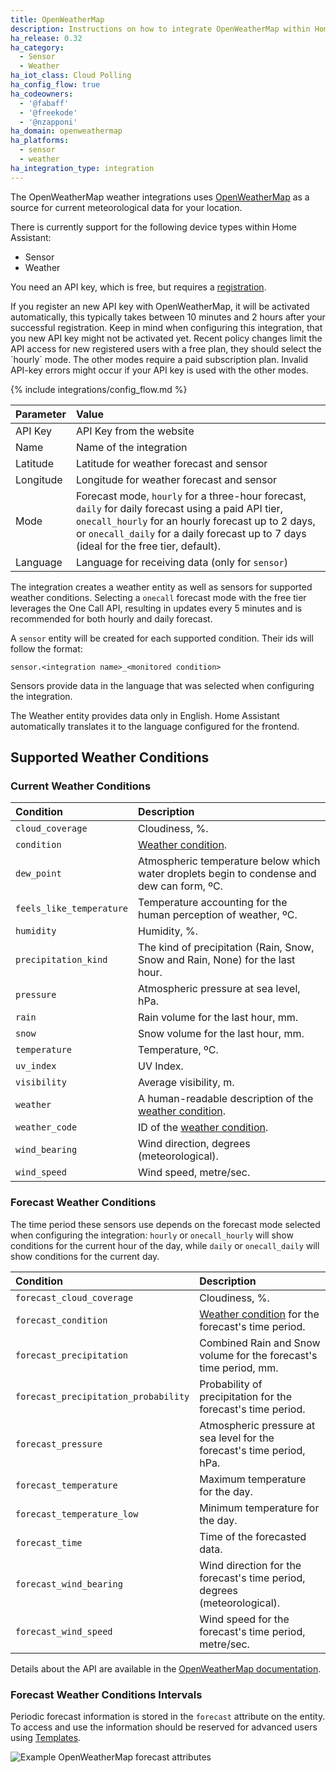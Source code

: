 ```yaml
---
title: OpenWeatherMap
description: Instructions on how to integrate OpenWeatherMap within Home Assistant.
ha_release: 0.32
ha_category:
  - Sensor
  - Weather
ha_iot_class: Cloud Polling
ha_config_flow: true
ha_codeowners:
  - '@fabaff'
  - '@freekode'
  - '@nzapponi'
ha_domain: openweathermap
ha_platforms:
  - sensor
  - weather
ha_integration_type: integration
---
```


The OpenWeatherMap weather integrations uses [OpenWeatherMap](https://openweathermap.org/) as a source for current meteorological data for your location.

There is currently support for the following device types within Home Assistant:

- Sensor
- Weather

You need an API key, which is free, but requires a [registration](https://home.openweathermap.org/users/sign_up).

<div class='note'>
If you register an new API key with OpenWeatherMap, it will be activated automatically, this typically takes between 10 minutes and 2 hours
after your successful registration. Keep in mind when configuring this integration, that you new API key might
not be activated yet. Recent policy changes limit the API access for new registered users with a free plan, they should select the `hourly` mode. The other modes require a paid subscription plan. Invalid API-key errors might occur if your API key is used with the other modes.
</div>

{% include integrations/config_flow.md %}

| Parameter            | Value                                                                                                                                                                                                                                      |
| :------------------- | :----------------------------------------------------------------------------------------------------------------------------------------------------------------------------------------------------------------------------------------- |
| API Key              | API Key from the website                                                                                                                                                                                                                   |
| Name                 | Name of the integration                                                                                                                                                                                                                    |
| Latitude             | Latitude for weather forecast and sensor                                                                                                                                                                                                   |
| Longitude            | Longitude for weather forecast and sensor                                                                                                                                                                                                  |
| Mode                 | Forecast mode, `hourly` for a three-hour forecast, `daily` for daily forecast using a paid API tier, `onecall_hourly` for an hourly forecast up to 2 days, or `onecall_daily` for a daily forecast up to 7 days (ideal for the free tier, default). |
| Language             | Language for receiving data (only for `sensor`)                                                                                                                                                                                            |

The integration creates a weather entity as well as sensors for supported weather conditions.
Selecting a `onecall` forecast mode with the free tier leverages the One Call API, resulting in updates every 5 minutes and is recommended for both hourly and daily forecast.

A `sensor` entity will be created for each supported condition. Their ids will follow the format: 

`sensor.<integration name>_<monitored condition>`

Sensors provide data in the language that was selected when configuring the integration.

<div class='note'>

The Weather entity provides data only in English. Home Assistant automatically translates it to the language configured for the frontend.

</div>

## Supported Weather Conditions

### Current Weather Conditions

| Condition                | Description                                                                                                                       |
| :----------------------- | :------------------------------------------------------------------------------------------------------------------------------   |
| `cloud_coverage`         | Cloudiness, %.                                                                                                                    |
| `condition`              | [Weather condition](https://developers.home-assistant.io/docs/core/entity/weather/#recommended-values-for-state-and-condition).   |
| `dew_point`              | Atmospheric temperature below which water droplets begin to condense and dew can form, ºC.                                        |
| `feels_like_temperature` | Temperature accounting for the human perception of weather, ºC.                                                                   |
| `humidity`               | Humidity, %.                                                                                                                      |
| `precipitation_kind`     | The kind of precipitation (Rain, Snow, Snow and Rain, None) for the last hour.                                                    |
| `pressure`               | Atmospheric pressure at sea level, hPa.                                                                                           |
| `rain`                   | Rain volume for the last hour, mm.                                                                                                |
| `snow`                   | Snow volume for the last hour, mm.                                                                                                |
| `temperature`            | Temperature, ºC.                                                                                                                  |
| `uv_index`               | UV Index.                                                                                                                         |
| `visibility`             | Average visibility, m.                                                                                                            |
| `weather`                | A human-readable description of the [weather condition](https://openweathermap.org/weather-conditions#Weather-Condition-Codes-2). |
| `weather_code`           | ID of the [weather condition](https://openweathermap.org/weather-conditions#Weather-Condition-Codes-2).                           |
| `wind_bearing`           | Wind direction, degrees (meteorological).                                                                                         |
| `wind_speed`             | Wind speed, metre/sec.                                                                                                            |

### Forecast Weather Conditions

<div class='note'>

The time period these sensors use depends on the forecast mode selected when configuring the integration: `hourly` or `onecall_hourly` will show conditions for the current hour of the day, while `daily` or `onecall_daily` will show conditions for the current day.

</div>

| Condition                            | Description                                                                                                                                                    |
| :----------------------------------- | :------------------------------------------------------------------------------------------------------------------------------------------------------------- | 
| `forecast_cloud_coverage`         | Cloudiness, %.                                                                                                                    |
| `forecast_condition`                 | [Weather condition](https://developers.home-assistant.io/docs/core/entity/weather/#recommended-values-for-state-and-condition) for the forecast's time period. |
| `forecast_precipitation`             | Combined Rain and Snow volume for the forecast's time period, mm.                                                                                              |
| `forecast_precipitation_probability` | Probability of precipitation for the forecast's time period.                                                                                                   |
| `forecast_pressure`                  | Atmospheric pressure at sea level for the forecast's time period, hPa.                                                                                         |
| `forecast_temperature`               | Maximum temperature for the day.                                                                                                                               |
| `forecast_temperature_low`           | Minimum temperature for the day.                                                                                                                               |
| `forecast_time`                      | Time of the forecasted data.                                                                                                                                   |
| `forecast_wind_bearing`              | Wind direction for the forecast's time period, degrees (meteorological).                                                                                       |
| `forecast_wind_speed`                | Wind speed for the forecast's time period, metre/sec.                                                                                                          |

Details about the API are available in the [OpenWeatherMap documentation](https://openweathermap.org/api).

### Forecast Weather Conditions Intervals

Periodic forecast information is stored in the `forecast` attribute on the entity. To access and use the information should be reserved for advanced users using [Templates](/docs/configuration/templating/).

![Example OpenWeatherMap forecast attributes](/images/integrations/openweathermap/OpenWeatherMap_Attributes.png)
